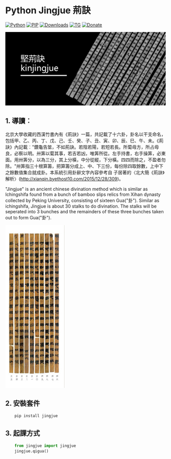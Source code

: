 
# **Python Jingjue 荊訣**
[![Python](https://img.shields.io/pypi/pyversions/jingjue)](https://pypi.org/project/jingjue/)
[![PIP](https://img.shields.io/pypi/v/jingjue)](https://pypi.org/project/jingjue/)
[![Downloads](https://img.shields.io/pypi/dm/jingjue)](https://pypi.org/project/jingjue/)
[![TG](https://img.shields.io/badge/chat-on%20telegram-blue)](https://t.me/gnatnek)
[![Donate](https://img.shields.io/badge/Donate-PayPal-green.svg?logo=paypal&style=flat-square)](https://www.paypal.me/kinyeah)&nbsp;

<img src="https://github.com/kentang2017/jingjue/blob/master/pic/jingjue.png" alt="jingjue" style="max-width: 100%; height: auto;">

## **1. 導讀**︰
北京大學收藏的西漢竹書內有《荊訣》一篇，共記載了十六卦，卦名以干支命名，包括甲、乙、丙、丁、戊、己、壬、癸、子、丑、寅、卯、辰、巳、午、未。《荊訣》內記載︰"鑽龜告筮，不如荊訣。若陰若陽，若短若長。所蔔毋方，所占毋良，必察以明。卅筭以蔔其事，若吉若凶，唯筭所從。左手持書，右手操筭，必東面。用卅筭分，以為三分，其上分橫，中分從縱，下分橫。四四而除之，不盈者勿除。"卅筭指三十根算籌，把算籌分成上、中、下三份，每份除四取餘數，上中下之餘數值集合就成卦。本系統引用卦辭文字內容參考自 子居著的〈北大簡《荊訣》解析〉(http://xianqin.byethost10.com/2015/12/28/309)。

"Jingjue" is an ancient chinese divination method which is similar as Ichingshifa found from a bunch of bamboo slips relics from Xihan dynasty collected by Peking University, consisting of sixteen Gua("卦"). Similar as ichingshifa, Jingjue is about 30 stalks to do divination. The stalks will be seperated into 3 bunches and the remainders of these three bunches taken out to form Gua("卦").

![alt text](https://github.com/kentang2017/jingjue/blob/master/cover.jpg)


## **2. 安裝套件**

```python
	pip install jingjue
```

## **3. 起課方式**
```python
	from jingjue import jingjue
	jingjue.qigua()
	
